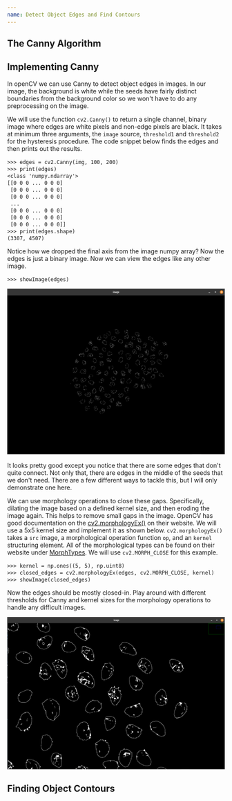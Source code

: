 ```yaml
---
name: Detect Object Edges and Find Contours
---
```


## The Canny Algorithm

## Implementing Canny
In openCV we can use Canny to detect object edges in images. In our image, the background is white while the seeds have fairly distinct boundaries from the background color so we won't have to do any preprocessing on the image.

We will use the function `cv2.Canny()` to return a single channel, binary image where edges are white pixels and non-edge pixels are black. It takes
at minimum three arguments, the `image` source, `threshold1` and `threshold2` for the hysteresis procedure. The code snippet below finds the edges and then prints out the results.
```
>>> edges = cv2.Canny(img, 100, 200)
>>> print(edges)
<class 'numpy.ndarray'>
[[0 0 0 ... 0 0 0]
 [0 0 0 ... 0 0 0]
 [0 0 0 ... 0 0 0]
 ...
 [0 0 0 ... 0 0 0]
 [0 0 0 ... 0 0 0]
 [0 0 0 ... 0 0 0]]
>>> print(edges.shape)
(3307, 4507)
```

Notice how we dropped the final axis from the image numpy array? Now the edges is just a binary image. Now we can view the edges like any other image.
```
>>> showImage(edges)
```
<img src="img/canny.png" style="max-width: 100%;" title="Seed edges after Canny processing" alt="Seed edges after Canny processing">

 It looks pretty good except you notice that there are some edges that don't quite connect. Not only that, there are edges in the middle of the seeds that we don't need. There are a few different ways to tackle this, but I will only demonstrate one here.
 
 We can use morphology operations to close these gaps. Specifically, dilating the image based on a defined kernel size, and then eroding the image again. This helps to remove small gaps in the image. OpenCV has good documentation on the <a href="https://docs.opencv.org/3.4/d3/dbe/tutorial_opening_closing_hats.html" target="_blank" rel="noopener noreferrer">cv2.morphologyEx()</a> on their website. We will use a 5x5 kernel size and implement it as shown below. `cv2.morphologyEx()` takes a `src` image, a morphological operation function `op`, and an `kernel` structuring element. All of the morphological types can be found on their website under <a href="https://docs.opencv.org/3.4/d4/d86/group__imgproc__filter.html#ga7be549266bad7b2e6a04db49827f9f32" target="_blank" rel="noopener noreferrer">MorphTypes</a>. We will use `cv2.MORPH_CLOSE` for this example.
```
>>> kernel = np.ones((5, 5), np.uint8)
>>> closed_edges = cv2.morphologyEx(edges, cv2.MORPH_CLOSE, kernel)
>>> showImage(closed_edges)
```

Now the edges should be mostly closed-in. Play around with different thresholds for Canny and kernel sizes for the morphology operations to handle any difficult images.

<img src="img/closed_edge.png" style="max-width: 100%;" title="Seed edge closing once processed with cv2.morphologyEx(). Image is zoomed in to show the closed edges." alt="Seed edge closing once processed with cv2.morphologyEx(). Image is zoomed in to show the closed edges.">


## Finding Object Contours




